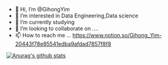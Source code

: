 - 👋 Hi, I’m @GihongYim
- 👀 I’m interested in Data Engineering,Data science
- 🌱 I’m currently studying 
- 💞️ I’m looking to collaborate on ....
- 📫 How to reach me ... https://www.notion.so/Gihong_Yim-20443f78e85541edba9afdad7857f8f8

<!---
GihongYim/GihongYim is a ✨ special ✨ repository because its `README.md` (this file) appears on your GitHub profile.
You can click the Preview link to take a look at your changes.
--->
  [![Anurag's github stats](https://github-readme-stats.vercel.app/api?username=GihongYim)](https://github.com/anuraghazra/github-readme-stats)
